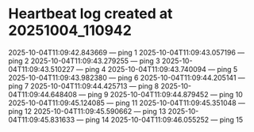 # Heartbeat log created at 20251004_110942
2025-10-04T11:09:42.843669 — ping 1
2025-10-04T11:09:43.057196 — ping 2
2025-10-04T11:09:43.279255 — ping 3
2025-10-04T11:09:43.510227 — ping 4
2025-10-04T11:09:43.740094 — ping 5
2025-10-04T11:09:43.982380 — ping 6
2025-10-04T11:09:44.205141 — ping 7
2025-10-04T11:09:44.425713 — ping 8
2025-10-04T11:09:44.648408 — ping 9
2025-10-04T11:09:44.879452 — ping 10
2025-10-04T11:09:45.124085 — ping 11
2025-10-04T11:09:45.351048 — ping 12
2025-10-04T11:09:45.590662 — ping 13
2025-10-04T11:09:45.831633 — ping 14
2025-10-04T11:09:46.055252 — ping 15
